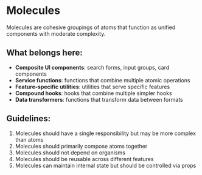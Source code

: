 # Molecules

Molecules are cohesive groupings of atoms that function as unified components with moderate complexity.

## What belongs here:

- **Composite UI components**: search forms, input groups, card components
- **Service functions**: functions that combine multiple atomic operations
- **Feature-specific utilities**: utilities that serve specific features
- **Compound hooks**: hooks that combine multiple simpler hooks
- **Data transformers**: functions that transform data between formats

## Guidelines:

1. Molecules should have a single responsibility but may be more complex than atoms
2. Molecules should primarily compose atoms together
3. Molecules should not depend on organisms
4. Molecules should be reusable across different features
5. Molecules can maintain internal state but should be controlled via props